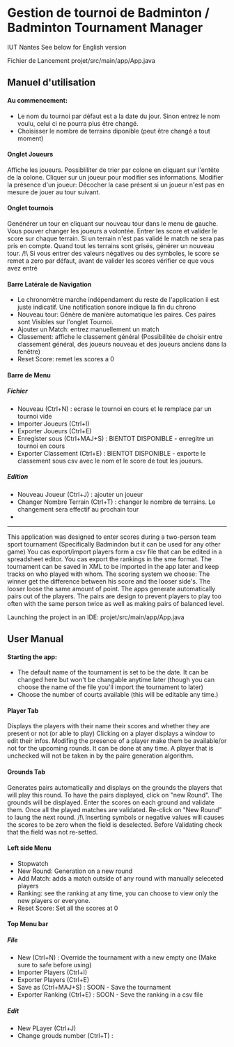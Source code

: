 # Gestion de tournoi de Badminton /  Badminton Tournament Manager
IUT Nantes
See below for English version


Fichier de Lancement projet/src/main/app/App.java
## Manuel d'utilisation
#### Au commencement: 
 - Le nom du tournoi par défaut est a la date du jour. Sinon entrez le nom voulu, celui ci ne pourra plus ëtre changé.
- Choisisser le nombre de terrains diponible (peut être changé a tout moment)

#### Onglet Joueurs
Affiche les joueurs. Possibliliter de trier par colone en cliquant sur l'entëte de la colone. Cliquer sur un joueur pour modifier ses informations.
Modifier la présence d'un joueur: Décocher la case présent si un joueur n'est pas en mesure de jouer au tour suivant.
#### Onglet tournois
Genénérer un tour en cliquant sur nouveau tour dans le menu de gauche. Vous pouver changer les joueurs a volontée. Entrer les score et valider le score sur chaque terrain. Si un terrain n'est pas validé le match ne sera pas pris en compte. Quand tout les terrains sont grisés, générer un nouveau tour.
/!\ Si vous entrer des valeurs négatives ou des symboles, le score se remet a zero par défaut, avant de valider les scores vérifier ce que vous avez entré

#### Barre Latérale de Navigation
- Le chronomètre marche indépendament du reste de l'application il est juste indicatif. Une notification sonore indique la fin du chrono
- Nouveau tour: Génère de manière automatique les paires. Ces paires sont Visibles sur l'onglet Tournoi.
- Ajouter un Match: entrez manuellement un match
- Classement: affiche le classement général (Possibilitée de choisir entre classement général, des joueurs nouveau et des joueurs anciens dans la fenêtre)
- Reset Score: remet les scores a 0
 
#### Barre de Menu
##### Fichier
-   Nouveau (Ctrl+N) : ecrase le tournoi en cours et le remplace par un tournoi vide
-   Importer Joueurs (Ctrl+I) 
-   Exporter Joueurs (Ctrl+E) 
-   Enregister sous (Ctrl+MAJ+S) : BIENTOT DISPONIBLE - enregitre un tournoi en cours
-   Exporter Classement (Ctrl+E) : BIENTOT DISPONIBLE - 
    exporte le classement sous csv avec le nom et le score de tout les joueurs.


##### Edition

-   Nouveau Joueur (Ctrl+J) : ajouter un joueur
-   Changer Nombre Terrain (Ctrl+T) : 
    changer le nombre de terrains. Le changement sera effectif au prochain tour
-   

___________________________________________________________________
 This application was designed to enter scores during a two-person team sport tournament (Specifically Badmindon but it can be used for any other game)
 You cas export/import players form a csv file that can be edited in a spreadsheet editor.
 You cas export the rankings in the sme format.
 The tournament can be saved in XML to be imported in the app later and keep tracks on who played with whom.
 The scoring system we choose: The winner get the difference between his score and the looser side's. The looser loose the same amount of point.
 The apps generate automatically pairs out of the players. The pairs are design to prevent players to play too often with the same person twice as well as making pairs of balanced level.

Launching the project in an IDE: projet/src/main/app/App.java
## User Manual
#### Starting the app:
- The default name of the tournament is set to be the date. It can be changed here but won't be changable anytime later (though you can choose the name of the file you'll import the tournament to later)
- Choose the number of courts available (this will be editable any time.)

#### Player Tab
Displays the players with their name their scores and whether they are present or not (or able to play)
Clicking on a player displays a window to edit their infos.
Modifing the presence of a player make them be available/or not for the upcoming rounds. It can be done at any time. A player that is unchecked will not be taken in by the  paire generation algorithm.


#### Grounds Tab
Generates pairs automatically and displays on the grounds the players that will play this round.
To have the pairs displayed, click on "new Round". The grounds will be displayed.
Enter the scores on each ground and validate them.
Once all the played matches are validated. Re-click on "New Round" to laung the next round.
/!\ Inserting symbols or negative values will causes the scores to be zero when the field is deselected. Before Validating check that the field was not re-setted.


#### Left side Menu
- Stopwatch
- New Round: Generation on a new round
- Add Match: adds a match outside of any round with manually seleceted players
- Ranking: see the ranking at any time, you can choose to view only the new players or everyone.
- Reset Score: Set all the scores at 0

#### Top Menu bar
##### File
-   New (Ctrl+N) : Override the tournament with a new empty one (Make sure to safe before using)
-   Importer Players (Ctrl+I)
-   Exporter Players (Ctrl+E)
-   Save as (Ctrl+MAJ+S) : SOON - Save the tournament
-   Exporter Ranking (Ctrl+E) : SOON - Seve the ranking in a csv file

##### Edit

-   New PLayer (Ctrl+J)
-   Change grouds number (Ctrl+T) :









